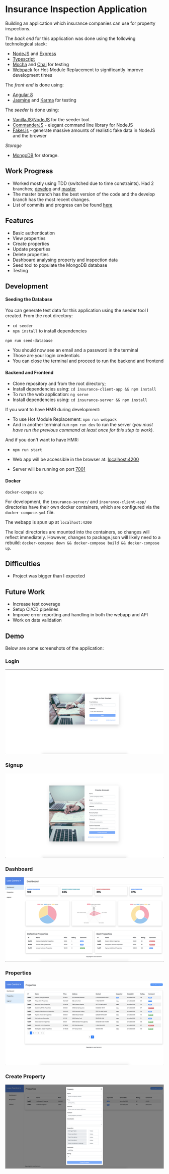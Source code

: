 Insurance Inspection Application
========================================
Building an application which insurance companies can use for property inspections. 

The _back end_ for this application was done using the following technological stack:
* [NodeJS]() and [Express]()
* [Typescript]()
* [Mocha]() and [Chai]() for testing
* [Webpack]() for Hot-Module Replacement to significantly improve development times

The _front end_ is done using:
* [Angular 8]()
* [Jasmine]() and [Karma]() for testing

The _seeder_ is done using:
* [VanillaJS]()/[NodeJS]() for the seeder tool.
* [CommanderJS](https://github.com/tj/commander.js/) - elegant command line library for NodeJS
* [Faker.js](https://github.com/marak/Faker.js/) - generate massive amounts of realistic fake data in NodeJS and the browser

_Storage_
* [MongoDB]() for storage.

## Work Progress
* Worked mostly using TDD (switched due to time constraints). Had 2 branches; [develop]() and [master]()
* The master branch has the best version of the code and the develop branch has the most recent changes.
* List of commits and progress can be found [here](https://github.com/DanCarl857/web-developer-hiring-project/commits/develop)

## Features
* Basic authentication
* View properties
* Create properties
* Update properties
* Delete properties
* Dashboard analysing property and inspection data
* Seed tool to populate the MongoDB database
* Testing

## Development

#### Seeding the Database
You can generate test data for this application using the seeder tool I created.
From the root directory:
* `cd seeder`
* `npm install` to install dependencies
```
npm run seed-database
```
* You should now see an email and a password in the terminal
* Those are your login credentials
* You can close the terminal and proceed to run the backend and frontend

#### Backend and Frontend
* Clone repository and from the root directory;
* Install dependencies using: `cd insurance-client-app && npm install` 
* To run the web application: `ng serve`
* Install dependencies using: `cd insurance-server && npm install` 

If you want to have HMR during development:

* To use Hot Module Replacement: `npm run webpack` 
* And in another terminal run `npm run dev` to run the server (_you must have run the previous command at least once for this step to work_).

And if you don't want to have HMR:

* `npm run start`

* Web app will be accessible in the browser at: [localhost:4200](http://localhost:4200)
* Server will be running on port [7001]()

#### Docker
```
docker-compose up
```

For development, the `insurance-server/` and `insurance-client-app/` directories have their own docker containers, which are configured via the `docker-compose.yml` file.

The webapp is spun up at `localhost:4200`

The local directories are mounted into the containers, so changes will reflect immediately. However, changes to package.json will likely need to a rebuild: `docker-compose down && docker-compose build && docker-compose up`.


## Difficulties
* Project was bigger than I expected

## Future Work
* Increase test coverage
* Setup CI/CD pipelines
* Improve error reporting and handling in both the webapp and API
* Work on data validation

## Demo
Below are some screenshots of the application:

### Login
![Login Image](screenshots/login.png)

### Signup
![Signup Image](screenshots/signup.png)

### Dashboard
![Dashboard Image](screenshots/dashboard.png)

### Properties
![Properties Image](screenshots/property.png)

### Create Property
![Create property Image](screenshots/create_property.png)